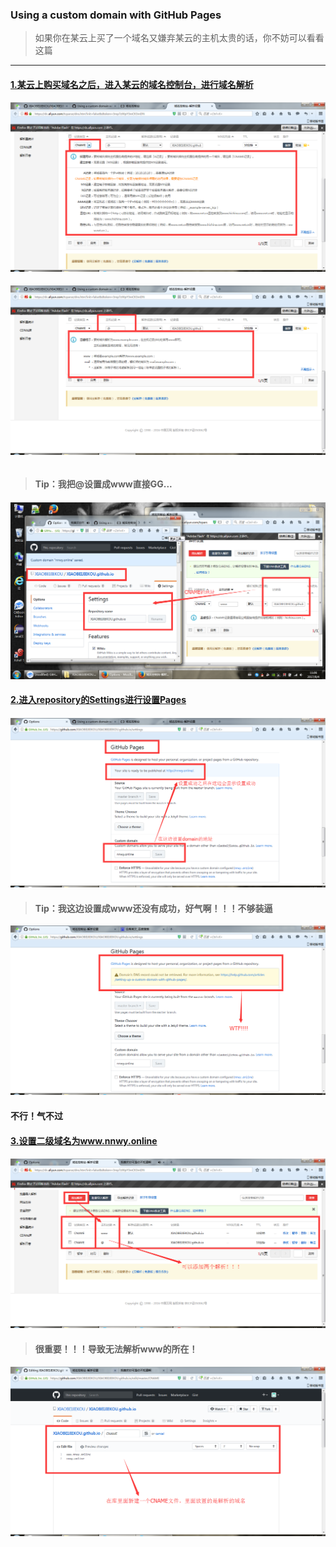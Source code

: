 ### Using a custom domain with GitHub Pages

> 如果你在某云上买了一个域名又嫌弃某云的主机太贵的话，你不妨可以看看这篇

---

#### [1.某云上购买域名之后，进入某云的域名控制台，进行域名解析](/ )

![](/assets/Pages_01.png)

###### ![](/assets/Pages_02.png)

> #### **Tip：我把@设置成www直接GG...**

#### ![](/assets/Pages_03.png)

#### [2.进入repository的Settings进行设置Pages](/ )

#### ![](/assets/Pages_04.png)

> #### Tip：我这边设置成www还没有成功，好气啊！！！不够装逼

![](/assets/Pages_06.png)

#### 不行！气不过

#### [3.设置二级域名为www.nnwy.online](/ )

#### ![](/assets/Pages_07.png)

> #### 很重要！！！导致无法解析www的所在！

![](/assets/Pages_08.png)

